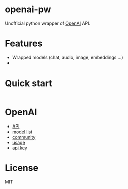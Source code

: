 # openai-pw
Unofficial python wrapper of [OpenAI](https://openai.com/) API.

# Features
- Wrapped models (chat, audio, image, embeddings ...)
- 

# Quick start
```py


```


# OpenAI
- [API](https://platform.openai.com/docs/api-reference/introduction)
- [model list](https://platform.openai.com/docs/models)
- [community](https://community.openai.com/)
- [usage](https://platform.openai.com/account/usage)
- [api key](https://platform.openai.com/account/api-keys)

# License
MIT